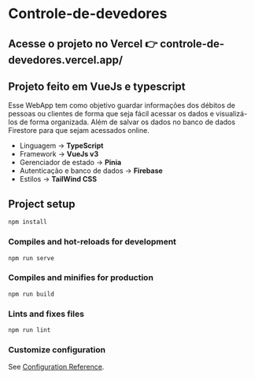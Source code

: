 # Controle-de-devedores
## Acesse o projeto no Vercel 👉 controle-de-devedores.vercel.app/
## Projeto feito em VueJs e typescript

Esse WebApp tem como objetivo guardar informações dos débitos de pessoas ou clientes de forma que seja fácil acessar os dados e visualizá-los de forma organizada. Além de salvar os dados no banco de dados Firestore para que sejam acessados online.

* Linguagem → **TypeScript**
* Framework → **VueJs v3**
* Gerenciador de estado → **Pinia**
* Autenticação e banco de dados → **Firebase**
* Estilos → **TailWind CSS**

## Project setup
```
npm install
```

### Compiles and hot-reloads for development
```
npm run serve
```

### Compiles and minifies for production
```
npm run build
```

### Lints and fixes files
```
npm run lint
```

### Customize configuration
See [Configuration Reference](https://cli.vuejs.org/config/).
